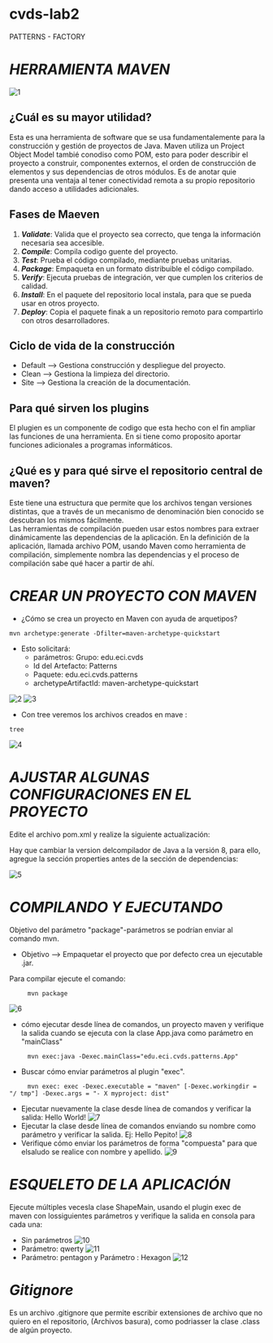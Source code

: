 # cvds-lab2
PATTERNS - FACTORY
# ***HERRAMIENTA MAVEN***
![1](https://github.com/Juc28/cvds-lab2/blob/master/pantallazos/logo.jpeg)
## ¿Cuál es su mayor utilidad?
Esta es una herramienta de software que se usa fundamentalemente para la construcción y gestión de proyectos de Java.
Maven utiliza un Project Object Model tambié conodiso como POM, esto para poder describir el proyecto a construir, componentes externos, el orden de construcción de elementos y sus dependencias de otros módulos. 
Es de anotar quie presenta una ventaja al tener conectividad remota a su propio repositorio dando acceso a utilidades adicionales.
## Fases de Maeven
1. ***Validate***: Valida que el proyecto sea correcto, que tenga la información necesaria sea accesible.
2. ***Compile***: Compila codigo guente del proyecto.
3. ***Test***: Prueba el código compilado, mediante pruebas unitarias.
4. ***Package***: Empaqueta en un formato distribuible el código compilado.
5. ***Verify***: Ejecuta pruebas de integración, ver que cumplen los criterios de calidad.
6. ***Install***: En el paquete del repositorio local instala, para que se pueda  usar en otros proyecto.
7. ***Deploy***: Copia el paquete finak a un repositorio remoto para compartirlo con otros desarrolladores.
## Ciclo de vida de la construcción
- Default --> Gestiona construcción y despliegue del proyecto.
- Clean --> Gestiona la limpieza del directorio.
- Site --> Gestiona la creación de la documentación.
## Para qué sirven los plugins
El plugien es un componente de codigo que esta hecho con el fin ampliar las funciones de una herramienta. En si tiene como proposito aportar funciones adicionales a programas informáticos.
## ¿Qué es y para qué sirve el repositorio central de maven?
Este tiene una estructura que permite que los archivos tengan versiones distintas, que a través de un mecanismo de denominación bien conocido se descubran los mismos fácilmente. \
Las herramientas de compilación pueden usar estos nombres para extraer dinámicamente las dependencias de la aplicación. En la definición de la aplicación, llamada archivo POM, usando Maven como herramienta de compilación, simplemente nombra las dependencias y el proceso de compilación sabe qué hacer a partir de ahí.
# ***CREAR UN PROYECTO CON MAVEN***
* ¿Cómo se crea un proyecto en Maven con ayuda de arquetipos?
```
mvn archetype:generate -Dfilter=maven-archetype-quickstart 
```
* Esto solicitará:
   - parámetros: Grupo: edu.eci.cvds
   - Id del Artefacto: Patterns
   - Paquete: edu.eci.cvds.patterns
   - archetypeArtifactId: maven-archetype-quickstart

![2](https://github.com/Juc28/cvds-lab2/blob/master/pantallazos/arquetipo.png)
![3](https://github.com/Juc28/cvds-lab2/blob/master/pantallazos/arquetipo1.png)

* Con tree veremos los archivos creados en mave :
```
tree
```
![4](https://github.com/Juc28/cvds-lab2/blob/master/pantallazos/tree.png)

# ***AJUSTAR ALGUNAS CONFIGURACIONES EN EL PROYECTO***

Edite el archivo pom.xml y realize la siguiente actualización:

Hay que cambiar la version delcompilador de Java a la versión 8, para ello, agregue la sección properties antes de la sección de
dependencias: <properties>

![5](https://github.com/Juc28/cvds-lab2/blob/master/pantallazos/ajustes.png)

# ***COMPILANDO Y EJECUTANDO***
Objetivo del parámetro "package"-parámetros se podrían enviar al comando mvn.
- Objetivo --> Empaquetar el proyecto que por defecto crea un ejecutable .jar.

Para compilar ejecute el comando:
```
     mvn package
 ```
![6](https://github.com/Juc28/cvds-lab2/blob/master/pantallazos/compilar.png)
* cómo ejecutar desde línea de comandos, un proyecto maven y verifique la salida cuando se ejecuta con la clase App.java como parámetro en "mainClass"
 ```
      mvn exec:java -Dexec.mainClass="edu.eci.cvds.patterns.App"
 ```
* Buscar cómo enviar parámetros al plugin "exec".
 ```
      mvn exec: exec -Dexec.executable = "maven" [-Dexec.workingdir = "/ tmp"] -Dexec.args = "- X myproject: dist"
 ```
* Ejecutar nuevamente la clase desde línea de comandos y verificar la salida: Hello World!
 ![7](https://github.com/Juc28/cvds-lab2/blob/master/pantallazos/compilar1.png)
* Ejecutar la clase desde línea de comandos enviando su nombre como parámetro y verificar la salida. Ej: Hello Pepito!
 ![8](https://github.com/Juc28/cvds-lab2/blob/master/pantallazos/campiliar2.png)
* Verifique cómo enviar los parámetros de forma "compuesta" para que elsaludo se realice con nombre y apellido.
 ![9](https://github.com/Juc28/cvds-lab2/blob/master/pantallazos/compilar3.png)

# ***ESQUELETO DE LA APLICACIÓN***
Ejecute múltiples vecesla clase ShapeMain, usando el plugin exec de maven con lossiguientes parámetros y verifique la salida en consola para cada una:
* Sin parámetros
![10](https://github.com/Juc28/cvds-lab2/blob/master/pantallazos/aplicacion1.png)
* Parámetro: qwerty
![11](https://github.com/Juc28/cvds-lab2/blob/master/pantallazos/aplicacion2.png)
* Parámetro: pentagon y  Parámetro : Hexagon
![12](https://github.com/Juc28/cvds-lab2/blob/master/pantallazos/aplicacion3.png)

# ***Gitignore***
Es un archivo .gitignore que  permite escribir extensiones de archivo que no quiero en el repositorio, (Archivos basura), como podriasser la clase .class de algún proyecto.
